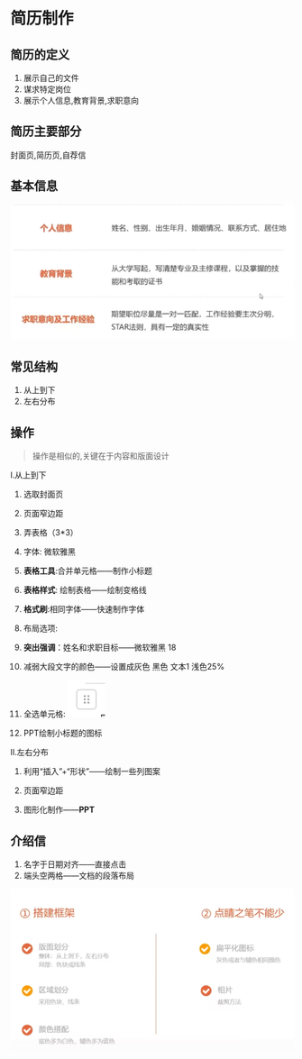 # 简历制作

## 简历的定义

1. 展示自己的文件
2. 谋求特定岗位
3. 展示个人信息,教育背景,求职意向

## 简历主要部分

封面页,简历页,自荐信

## 基本信息

![image-20250123213350077](Untitled.assets/image-20250123213350077.png)

## 常见结构

1. 从上到下
2. 左右分布

## 操作

> 操作是相似的,关键在于内容和版面设计

I.从上到下

1. 选取封面页
2. 页面窄边距
3. 弄表格（3*3）
4. 字体: 微软雅黑
5. **表格工具**:合并单元格——制作小标题
6. **表格样式**: 绘制表格——绘制变格线
7. **格式刷**:相同字体——快速制作字体
8. 布局选项:
9. **突出强调**：姓名和求职目标——微软雅黑 18 
10. 减弱大段文字的颜色——设置成灰色  黑色 文本1 浅色25%

10. 全选单元格: ![image-20250123214212021](Untitled.assets/image-20250123214212021.png)
11. PPT绘制小标题的图标

II.左右分布

1. 利用“插入”+“形状”——绘制一些列图案
2. 页面窄边距

3. 图形化制作——**PPT**

## 介绍信

1. 名字于日期对齐——直接点击
2. 端头空两格——文档的段落布局

![image-20250123214948603](Untitled.assets/image-20250123214948603.png)